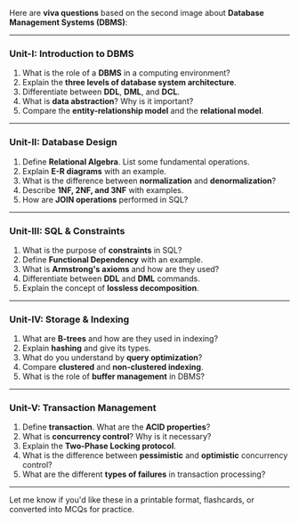 Here are **viva questions** based on the second image about **Database Management Systems (DBMS)**:

---

### **Unit-I: Introduction to DBMS**
1. What is the role of a **DBMS** in a computing environment?
2. Explain the **three levels of database system architecture**.
3. Differentiate between **DDL**, **DML**, and **DCL**.
4. What is **data abstraction**? Why is it important?
5. Compare the **entity-relationship model** and the **relational model**.

---

### **Unit-II: Database Design**
1. Define **Relational Algebra**. List some fundamental operations.
2. Explain **E-R diagrams** with an example.
3. What is the difference between **normalization** and **denormalization**?
4. Describe **1NF, 2NF, and 3NF** with examples.
5. How are **JOIN operations** performed in SQL?

---

### **Unit-III: SQL & Constraints**
1. What is the purpose of **constraints** in SQL?
2. Define **Functional Dependency** with an example.
3. What is **Armstrong's axioms** and how are they used?
4. Differentiate between **DDL** and **DML** commands.
5. Explain the concept of **lossless decomposition**.

---

### **Unit-IV: Storage & Indexing**
1. What are **B-trees** and how are they used in indexing?
2. Explain **hashing** and give its types.
3. What do you understand by **query optimization**?
4. Compare **clustered** and **non-clustered indexing**.
5. What is the role of **buffer management** in DBMS?

---

### **Unit-V: Transaction Management**
1. Define **transaction**. What are the **ACID properties**?
2. What is **concurrency control**? Why is it necessary?
3. Explain the **Two-Phase Locking protocol**.
4. What is the difference between **pessimistic** and **optimistic** concurrency control?
5. What are the different **types of failures** in transaction processing?

---

Let me know if you'd like these in a printable format, flashcards, or converted into MCQs for practice.
